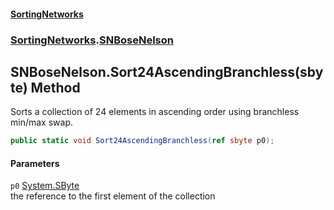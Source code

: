 #### [SortingNetworks](./index.md 'index')
### [SortingNetworks](./SortingNetworks.md 'SortingNetworks').[SNBoseNelson](./SortingNetworks-SNBoseNelson.md 'SortingNetworks.SNBoseNelson')
## SNBoseNelson.Sort24AscendingBranchless(sbyte) Method
Sorts a collection of 24 elements in ascending order using branchless min/max swap.  
```csharp
public static void Sort24AscendingBranchless(ref sbyte p0);
```
#### Parameters
<a name='SortingNetworks-SNBoseNelson-Sort24AscendingBranchless(sbyte)-p0'></a>
`p0` [System.SByte](https://docs.microsoft.com/en-us/dotnet/api/System.SByte 'System.SByte')  
the reference to the first element of the collection  
  
